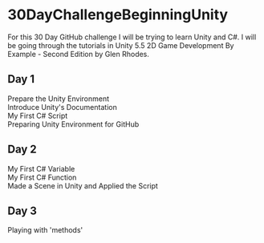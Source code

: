 # 30DayChallengeBeginningUnity

For this 30 Day GitHub challenge I will be trying to learn Unity and C#. I will be going through the tutorials in Unity 5.5 2D Game Development By Example - Second Edition by Glen Rhodes.

## Day 1

Prepare the Unity Environment <br />
Introduce Unity's Documentation <br />
My First C# Script <br />
Preparing Unity Environment for GitHub <br />

## Day 2

My First C# Variable <br />
My First C# Function <br />
Made a Scene in Unity and Applied the Script <br /> 

## Day 3 

Playing with 'methods'<br/>

